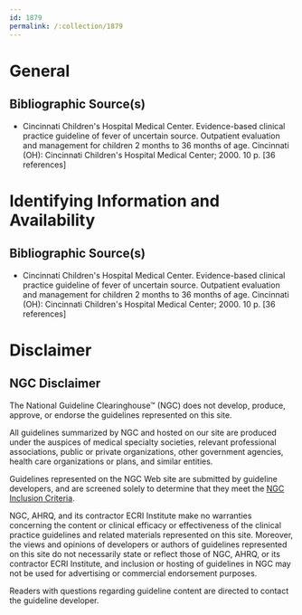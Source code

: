 ```yaml
---
id: 1879
permalink: /:collection/1879
---
```


# General

## Bibliographic Source(s)

- Cincinnati Children's Hospital Medical Center. Evidence-based clinical practice guideline of fever of uncertain source. Outpatient evaluation and management for children 2 months to 36 months of age. Cincinnati (OH): Cincinnati Children's Hospital Medical Center; 2000. 10 p. [36 references]

# Identifying Information and Availability

## Bibliographic Source(s)

- Cincinnati Children's Hospital Medical Center. Evidence-based clinical practice guideline of fever of uncertain source. Outpatient evaluation and management for children 2 months to 36 months of age. Cincinnati (OH): Cincinnati Children's Hospital Medical Center; 2000. 10 p. [36 references]

# Disclaimer

## NGC Disclaimer

The National Guideline Clearinghouse™ (NGC) does not develop, produce, approve, or endorse the guidelines represented on this site.

All guidelines summarized by NGC and hosted on our site are produced under the auspices of medical specialty societies, relevant professional associations, public or private organizations, other government agencies, health care organizations or plans, and similar entities.

Guidelines represented on the NGC Web site are submitted by guideline developers, and are screened solely to determine that they meet the [NGC Inclusion Criteria](/help-and-about/summaries/inclusion-criteria).

NGC, AHRQ, and its contractor ECRI Institute make no warranties concerning the content or clinical efficacy or effectiveness of the clinical practice guidelines and related materials represented on this site. Moreover, the views and opinions of developers or authors of guidelines represented on this site do not necessarily state or reflect those of NGC, AHRQ, or its contractor ECRI Institute, and inclusion or hosting of guidelines in NGC may not be used for advertising or commercial endorsement purposes.

Readers with questions regarding guideline content are directed to contact the guideline developer.

